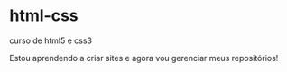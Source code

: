 # html-css
 curso de html5 e css3

 Estou aprendendo a criar sites e agora vou gerenciar meus repositórios!
